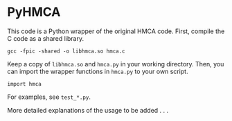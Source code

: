 # PyHMCA

This code is a Python wrapper of the original HMCA code.
First, compile the C code as a shared library.

    gcc -fpic -shared -o libhmca.so hmca.c

Keep a copy of `libhmca.so` and `hmca.py` in your working directory.
Then, you can import the wrapper functions in `hmca.py` to your own script.

    import hmca

For examples, see `test_*.py`.

More detailed explanations of the usage to be added . . .
